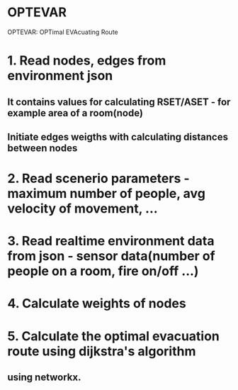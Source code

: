 # OPTEVAR
OPTEVAR: OPTimal EVAcuating Route

# 1. Read nodes, edges from environment json
## It contains values for calculating RSET/ASET - for example area of a room(node)
## Initiate edges weigths with calculating distances between nodes

# 2. Read scenerio parameters - maximum number of people, avg velocity of movement, ...

# 3. Read realtime environment data from json - sensor data(number of people on a room, fire on/off ...)

# 4. Calculate weights of nodes

# 5. Calculate the optimal evacuation route using dijkstra's algorithm
## using networkx.
